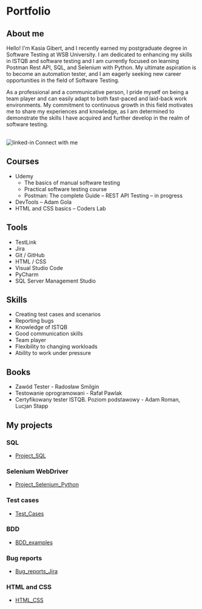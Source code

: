 # Portfolio

## About me
Hello! I'm Kasia Gibert, and I recently earned my postgraduate degree in Software Testing at WSB University. I am dedicated to enhancing my skills in ISTQB and software testing and I am currently focused on learning Postman Rest API, SQL, and Selenium with Python. My ultimate aspiration is to become an automation tester, and I am eagerly seeking new career opportunities in the field of Software Testing.

As a professional and a communicative person, I pride myself on being a team player and can easily adapt to both fast-paced and laid-back work environments. My commitment to continuous growth in this field motivates me to share my experiences and knowledge, as I am determined to demonstrate the skills I have acquired and further develop in the realm of software testing.

<br>Connect with me[<img align="left" alt="linked-in" src="https://img.shields.io/badge/linkedin-%230077B5.svg?&style=for-the-badge&logo=linkedin&logoColor=white" />](https://www.linkedin.com/in/katarzyna-gibert)<br>


## Courses
- Udemy
  -	The basics of manual software testing 
  -	Practical software testing course 
  -	Postman: The complete Guide – REST API Testing – in progress
- DevTools – Adam Gola 
- HTML and CSS basics – Coders Lab

## Tools
- TestLink 
- Jira 
- Git / GitHub
-	HTML / CSS
-	Visual Studio Code 
-	PyCharm 
-	SQL Server Management Studio

## Skills
-	Creating test cases and scenarios
-	Reporting bugs 
-	Knowledge of ISTQB
-	Good communication skills
-	Team player
-	Flexibility to changing workloads
-	Ability to work under pressure

## Books
- Zawód Tester - Radosław Smilgin
- Testowanie oprogramowani - Rafał Pawlak
- Certyfikowany tester ISTQB. Poziom podstawowy - Adam Roman, Lucjan Stapp

## My projects
### SQL
- [Project_SQL](https://github.com/KasiaGibert/Project_SQL)
### Selenium WebDriver
- [Project_Selenium_Python](https://github.com/KasiaGibert/Project_Selenium_Python)
### Test cases
- [Test_Cases](https://github.com/KasiaGibert/TestCases)
### BDD
- [BDD_examples](https://github.com/KasiaGibert/BDD)
### Bug reports
- [Bug_reports_Jira](https://github.com/KasiaGibert/Bug_reports)
### HTML and CSS
- [HTML_CSS](https://github.com/KasiaGibert/html_css)


